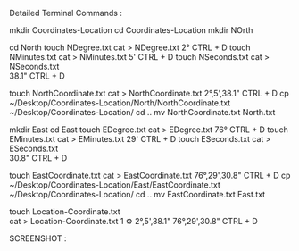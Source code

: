 Detailed Terminal Commands :

mkdir Coordinates-Location
cd Coordinates-Location
mkdir NOrth

cd North
touch NDegree.txt
cat > NDegree.txt
2°
CTRL + D
touch NMinutes.txt
cat > NMinutes.txt
5'
CTRL + D
touch NSeconds.txt
cat > NSeconds.txt  
38.1"
CTRL + D

touch NorthCoordinate.txt
cat > NorthCoordinate.txt
2°,5',38.1"
CTRL + D
cp ~/Desktop/Coordinates-Location/North/NorthCoordinate.txt ~/Desktop/Coordinates-Location/
cd ..
mv NorthCoordinate.txt North.txt


mkdir East
cd East
touch EDegree.txt
cat > EDegree.txt
76°
CTRL + D
touch EMinutes.txt
cat > EMinutes.txt
29'
CTRL + D
touch ESeconds.txt
cat > ESeconds.txt  
30.8"
CTRL + D


touch EastCoordinate.txt
cat > EastCoordinate.txt
76°,29',30.8"
CTRL + D
cp ~/Desktop/Coordinates-Location/East/EastCoordinate.txt ~/Desktop/Coordinates-Location/
cd ..
mv EastCoordinate.txt East.txt

touch Location-Coordinate.txt      
cat > Location-Coordinate.txt                                                                                                                                                                                                        1 ⚙
2°,5',38.1"
76°,29',30.8"
CTRL + D

SCREENSHOT : 
